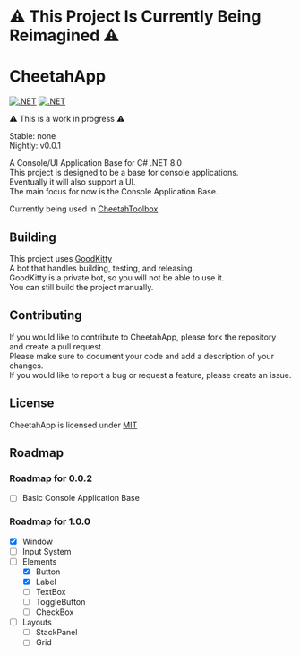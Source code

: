 # ⚠️ This Project Is Currently Being Reimagined ⚠️

# CheetahApp
[![.NET](https://github.com/CraigCraig/CheetahApp/actions/workflows/release.yml/badge.svg)](https://github.com/CraigCraig/CheetahApp/actions/workflows/release.yml)
[![.NET](https://github.com/CraigCraig/CheetahApp/actions/workflows/nightly.yml/badge.svg)](https://github.com/CraigCraig/CheetahApp/actions/workflows/nightly.yml)

:warning: This is a work in progress :warning:<br>

Stable: none<br>
Nightly: v0.0.1<br>

A Console/UI Application Base for C# .NET 8.0<br>
This project is designed to be a base for console applications.<br>
Eventually it will also support a UI.<br>
The main focus for now is the Console Application Base.<br>

Currently being used in [CheetahToolbox](https://github.com/CraigCraig/CheetahToolbox)

## Building
This project uses <a href="https://github.com/GoodKittyBot">GoodKitty</a><br>
A bot that handles building, testing, and releasing.<br>
GoodKitty is a private bot, so you will not be able to use it.<br>
You can still build the project manually.<br>

## Contributing
If you would like to contribute to CheetahApp, please fork the repository and create a pull request.<br>
Please make sure to document your code and add a description of your changes.<br>
If you would like to report a bug or request a feature, please create an issue.<br>

## License
CheetahApp is licensed under [MIT](LICENSE)<br>

## Roadmap
### Roadmap for 0.0.2
- [ ] Basic Console Application Base

### Roadmap for 1.0.0
- [X] Window
- [ ] Input System
- [ ] Elements
    - [X] Button
    - [X] Label
    - [ ] TextBox
    - [ ] ToggleButton
    - [ ] CheckBox
- [ ] Layouts
    - [ ] StackPanel
    - [ ] Grid
